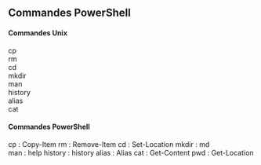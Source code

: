 ## Commandes PowerShell 

#### Commandes Unix 
cp    
rm  
cd  
mkdir  
man  
history  
alias  
cat  

#### Commandes PowerShell
cp : Copy-Item 
rm  : Remove-Item
cd  : Set-Location
mkdir  : md  
man  : help 
history  : history 
alias  : Alias 
cat  : Get-Content
pwd : Get-Location 
